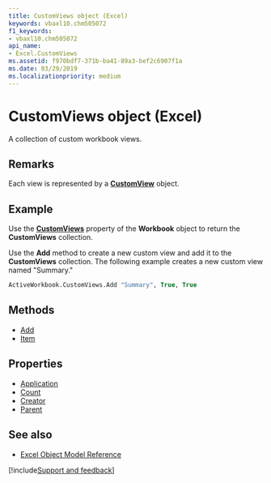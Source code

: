 ```yaml
---
title: CustomViews object (Excel)
keywords: vbaxl10.chm505072
f1_keywords:
- vbaxl10.chm505072
api_name:
- Excel.CustomViews
ms.assetid: f970bdf7-371b-ba41-89a3-bef2c6907f1a
ms.date: 03/29/2019
ms.localizationpriority: medium
---
```



# CustomViews object (Excel)

A collection of custom workbook views.


## Remarks

Each view is represented by a **[CustomView](Excel.CustomView.md)** object.


## Example

Use the **[CustomViews](excel.workbook.customviews.md)** property of the **Workbook** object to return the **CustomViews** collection. 

Use the **Add** method to create a new custom view and add it to the **CustomViews** collection. The following example creates a new custom view named "Summary."

```vb
ActiveWorkbook.CustomViews.Add "Summary", True, True

```


## Methods

- [Add](Excel.CustomViews.Add.md)
- [Item](Excel.CustomViews.Item.md)

## Properties

- [Application](Excel.CustomViews.Application.md)
- [Count](Excel.CustomViews.Count.md)
- [Creator](Excel.CustomViews.Creator.md)
- [Parent](Excel.CustomViews.Parent.md)

## See also

- [Excel Object Model Reference](overview/Excel/object-model.md)

[!include[Support and feedback](~/includes/feedback-boilerplate.md)]